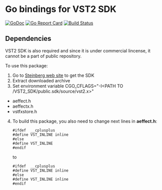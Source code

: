 # Go bindings for VST2 SDK

[![GoDoc](https://godoc.org/github.com/pipelined/vst2?status.svg)](https://godoc.org/github.com/pipelined/vst2)
[![Go Report Card](https://goreportcard.com/badge/github.com/pipelined/vst2)](https://goreportcard.com/report/github.com/pipelined/vst2)
[![Build Status](https://travis-ci.org/pipelined/vst2.svg?branch=master)](https://travis-ci.org/pipelined/vst2)

## Dependencies 

VST2 SDK is also required and since it is under commercial lincense, it cannot be a part of public repository. 

To use this package:

1. Go to [Steinberg web site](https://www.steinberg.net/en/company/developers.html) to get the SDK
2. Extract downloaded archive
3. Set environment variable CGO_CFLAGS="-I<PATH TO /VST2_SDK/public.sdk/source/vst2.x>"
* aeffect.h
* aeffectx.h
* vstfxstore.h
4. To build this package, you also need to change next lines in **aeffect.h**:
    ```
    #ifdef  __cplusplus
    #define VST_INLINE inline
    #else
    #define VST_INLINE 
    #endif
    ```
    to 
    ```
    #ifdef  __cplusplus
    #define VST_INLINE inline
    #else
    #define VST_INLINE inline
    #endif
    ```
